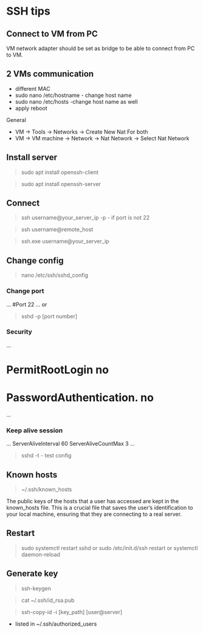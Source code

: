 # SSH tips

## Connect to VM from PC
VM network adapter should be set as bridge to be able to connect from PC to VM.

## 2 VMs communication
- different MAC
- sudo nano /etc/hostname - change host name
- sudo nano /etc/hosts -change host name as well
- apply reboot

General
- VM -> Tools -> Networks -> Create New Nat
For both 
- VM -> VM machine -> Network -> Nat Network -> Select Nat Network 

## Install server 
> sudo apt install openssh-client

> sudo apt install openssh-server

## Connect
> ssh username@your_server_ip -p  - if port is not 22

> ssh username@remote_host

> ssh.exe username@your_server_ip

## Change config
> nano /etc/ssh/sshd_config

### Change port
...
#Port 22
...
or
> sshd -p [port number]

### Security
...
# PermitRootLogin no
# PasswordAuthentication.  no
...

### Keep alive session
...
ServerAliveInterval 60
ServerAliveCountMax 3
...

> sshd -t - test config

## Known hosts
> ~/.ssh/known_hosts

The public keys of the hosts that a user has accessed are kept in the known_hosts file. This is a crucial file that saves the user’s identification to your local machine, ensuring that they are connecting to a real server.


## Restart
> sudo systemctl restart sshd
or
> sudo /etc/init.d/ssh restart
or
> systemctl daemon-reload

## Generate key
> ssh-keygen

> cat ~/.ssh/id_rsa.pub

> ssh-copy-id -i [key_path] [user@server]
- listed in ~/.ssh/authorized_users

